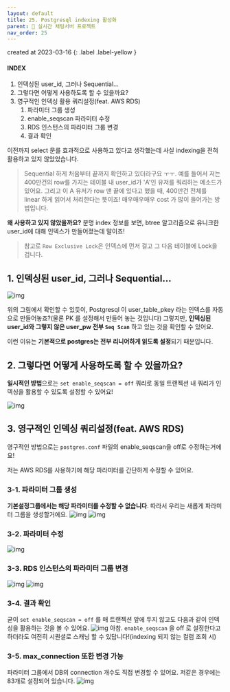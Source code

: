 ```yaml
---
layout: default
title: 25. Postgresql indexing 활성화
parent: 📌 실시간 채팅서버 프로젝트
nav_order: 25
---
```

created at 2023-03-16
{: .label .label-yellow }

#### INDEX
1. 인덱싱된 user_id, 그러나 Sequential...
2. 그렇다면 어떻게 사용하도록 할 수 있을까요?
3. 영구적인 인덱싱 활용 쿼리설정(feat. AWS RDS)
   1. 파라미터 그룹 생성
   2. enable_seqscan 파라미터 수정
   3. RDS 인스턴스의 파라미터 그룹 변경
   4. 결과 확인

이전까지 select 문를 효과적으로 사용하고 있다고 생각했는데 사실 indexing을 전혀 활용하고 있지 않았었습니다.
> Sequential 하게 처음부터 끝까지 확인하고 있더라구요 ㅜㅜ. 예를 들어서 저는 400만건의 row를 가지는 테이블 내 user_id가 'A'인 유저를 쿼리하는 메소드가 있어요. 그리고 이 A 유저가 row 맨 끝에 있다고 했을 때, 400만건 전체를 linear 하게 읽어서 처리한다는 뜻이죠! 매우매우매우 cost 가 많이 들어가는 방법입니다.

**왜 사용하고 있지 않았을까요?** 분명 index 정보를 보면, btree 알고리즘으로 유니크한 user_id에 대해 인덱스가 만들어졌는데 말이죠!
> 참고로 `Row Exclusive Lock`은 인덱스에 먼저 걸고 그 다음 테이블에 Lock을 겁니다.   

## 1. 인덱싱된 user_id, 그러나 Sequential...

![img](../../../assets/img/performance/3.png)

위의 그림에서 확인할 수 있듯이, Postgresql 이 user_table_pkey 라는 인덱스를 자동으로 만들어놓죠?(물론 PK 를 설정해서 만들어 놓는 것입니다) 그렇지만, **인덱싱된 user_id와 그렇지 않은 user_pw 전부 `Seq Scan`** 하고 있는 것을 확인할 수 있어요.

이런 이유는 **기본적으로 postgres는 전부 리니어하게 읽도록 설정**되기 때문입니다.

## 2. 그렇다면 어떻게 사용하도록 할 수 있을까요?

**일시적인 방법**으로는 `set enable_seqscan = off` 쿼리로 동일 트랜젝션 내 쿼리가 인덱싱을 활용할 수 있도록 설정할 수 있어요!

![img](../../../assets/img/performance/2.png)

## 3. 영구적인 인덱싱 쿼리설정(feat. AWS RDS)

영구적인 방법으로는 `postgres.conf` 파일의 enable_seqscan을 off로 수정하는거에요!

저는 AWS RDS를 사용하기에 해당 파라미터를 간단하게 수정할 수 있어요.
### 3-1. **파라미터 그룹 생성**
**기본설정그룹에서는 해당 파라미터를 수정할 수 없습니다**. 따라서 우리는 새롭게 파라미터 그룹을 생성할거에요.
![img](../../../assets/img/performance/5.png)
![img](../../../assets/img/performance/4.png)
### 3-2. **파라미터 수정**
![img](../../../assets/img/performance/6.png)
### 3-3. **RDS 인스턴스의 파라미터 그룹 변경**
![img](../../../assets/img/performance/7.png)
![img](../../../assets/img/performance/8.png)
### 3-4. **결과 확인**
굳이 `set enable_seqscan = off` 를 매 트랜젝션 앞에 두지 않고도 다음과 같이 인덱싱을 활용하는 것을 볼 수 있어요.
![img](../../../assets/img/performance/9.png)
아참. `enable_seqscan` 을 off 로 설정한다고 하더라도 여전히 시퀀셜로 스캐닝 할 수 있답니다!(indexing 되지 않는 컬럼 조회 시)
### 3-5. **max_connection 또한 변경 가능**
파라미터 그룹에서 DB의 connection 개수도 직접 변경할 수 있어요. 저같은 경우에는 83개로 설정되어 있습니다.
![img](../../../assets/img/performance/10.png)
